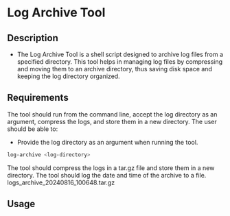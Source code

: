 # Log Archive Tool

## Description

- The Log Archive Tool is a shell script designed to archive log files from a specified directory. This tool helps in managing log files by compressing and moving them to an archive directory, thus saving disk space and keeping the log directory organized.

## Requirements

The tool should run from the command line, accept the log directory as an argument, compress the logs, and store them in a new directory. The user should be able to:

- Provide the log directory as an argument when running the tool.
```Bash
log-archive <log-directory>
```
The tool should compress the logs in a tar.gz file and store them in a new directory.
The tool should log the date and time of the archive to a file.
logs_archive_20240816_100648.tar.gz

## Usage
